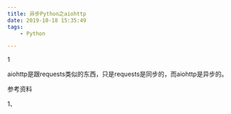```yaml
---
title: 异步Python之aiohttp
date: 2019-10-18 15:35:49
tags:
	- Python

---
```


1

aiohttp是跟requests类似的东西，只是requests是同步的，而aiohttp是异步的。



参考资料

1、



